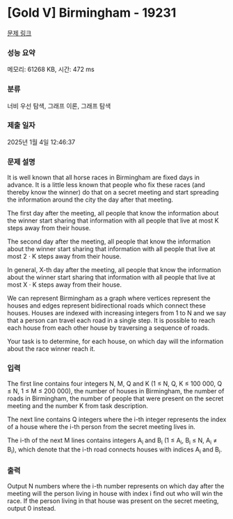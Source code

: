 # [Gold V] Birmingham - 19231 

[문제 링크](https://www.acmicpc.net/problem/19231) 

### 성능 요약

메모리: 61268 KB, 시간: 472 ms

### 분류

너비 우선 탐색, 그래프 이론, 그래프 탐색

### 제출 일자

2025년 1월 4일 12:46:37

### 문제 설명

<p>It is well known that all horse races in Birmingham are fixed days in advance. It is a little less known that people who fix these races (and thereby know the winner) do that on a secret meeting and start spreading the information around the city the day after that meeting.</p>

<p>The first day after the meeting, all people that know the information about the winner start sharing that information with all people that live at most K steps away from their house.</p>

<p>The second day after the meeting, all people that know the information about the winner start sharing that information with all people that live at most 2 · K steps away from their house.</p>

<p>In general, X-th day after the meeting, all people that know the information about the winner start sharing that information with all people that live at most X · K steps away from their house.</p>

<p>We can represent Birmingham as a graph where vertices represent the houses and edges represent bidirectional roads which connect these houses. Houses are indexed with increasing integers from 1 to N and we say that a person can travel each road in a single step. It is possible to reach each house from each other house by traversing a sequence of roads.</p>

<p>Your task is to determine, for each house, on which day will the information about the race winner reach it.</p>

### 입력 

 <p>The first line contains four integers N, M, Q and K (1 ≤ N, Q, K ≤ 100 000, Q ≤ N, 1 ≤ M ≤ 200 000), the number of houses in Birmingham, the number of roads in Birmingham, the number of people that were present on the secret meeting and the number K from task description.</p>

<p>The next line contains Q integers where the i-th integer represents the index of a house where the i-th person from the secret meeting lives in.</p>

<p>The i-th of the next M lines contains integers A<sub>i</sub> and B<sub>i</sub> (1 ≤ A<sub>i</sub>, B<sub>i</sub> ≤ N, A<sub>i</sub> ≠ B<sub>i</sub>), which denote that the i-th road connects houses with indices A<sub>i</sub> and B<sub>i</sub>.</p>

### 출력 

 <p>Output N numbers where the i-th number represents on which day after the meeting will the person living in house with index i find out who will win the race. If the person living in that house was present on the secret meeting, output 0 instead.</p>

